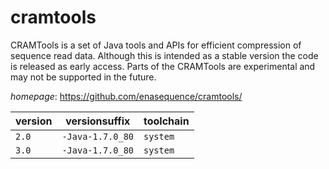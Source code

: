 # cramtools

CRAMTools is a set of Java tools and APIs for efficient compression of sequence  read data. Although this is intended as a stable version the code is released as early access. Parts of the CRAMTools are experimental and may not be supported in the future.

*homepage*: <https://github.com/enasequence/cramtools/>

version | versionsuffix | toolchain
--------|---------------|----------
``2.0`` | ``-Java-1.7.0_80`` | ``system``
``3.0`` | ``-Java-1.7.0_80`` | ``system``
